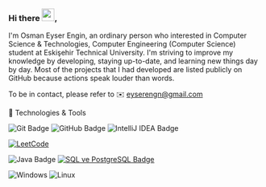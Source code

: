 ### Hi there <img src="https://media.giphy.com/media/hvRJCLFzcasrR4ia7z/giphy.gif" width="25" height="25"></a>,

I'm Osman Eyser Engin, an ordinary person who interested in Computer Science & Technologies, Computer Engineering (Computer Science) student at Eskişehir Technical University. I'm striving to improve my knowledge by developing, staying up-to-date, and learning new things day by day. Most of the projects that I had developed are listed publicly on GitHub because actions speak louder than words.

To be in contact, please refer to ✉️ eyserengn@gmail.com

  🚀 Technologies & Tools

  ![Git Badge](https://img.shields.io/badge/-Git-F05032?style=flat-square&logo=git&logoColor=white)
  ![GitHub Badge](https://img.shields.io/badge/-GitHub-181717?style=flat-square&logo=github&logoColor=white)
  ![IntelliJ IDEA Badge](https://img.shields.io/badge/-IntelliJ%20IDEA-000000?style=flat-square&logo=intellij-idea&logoColor=white)

  [![LeetCode](https://img.shields.io/badge/LeetCode-02569B?style=flat-square&logo=LeetCode&logoColor=white)](https://leetcode.com/[eyserengin]/)
  
  ![Java Badge](https://img.shields.io/badge/-Java-007396?style=flat-square&logo=java&logoColor=white)
  [![SQL ve PostgreSQL Badge](https://img.shields.io/badge/-SQL%20%7C%20PostgreSQL-336791?style=for-the-square&logo=postgresql&logoColor=white)](https://www.postgresql.org)


  
  ![Windows](https://img.shields.io/badge/Windows-black?style=flat-square&logo=windows)
  ![Linux](https://img.shields.io/badge/Linux-black?style=flat-square&logo=linux)

